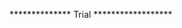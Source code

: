 <!-- * Tabel RMP_REKAP_FC_DETAIL
RMP_MASTER_PERSONAL_ID -> RMP_REKAP_FC_DETAIL_NAMA

* Tabel RMP_REKAP_FC
RMP_REKAP_FC_CABANG -> RMP_MASTER_PERSONAL_ID

* Tabel RMP_FAKTUR
add RMP_FAKTUR_NAMA_SUB Default ""

* Table RMP_FAKTUR_CABANG_DETAIL
RMP_MASTER_PERSONAL_ID -> RMP_FAKTUR_CABANG_DETAIL_NAMA

* Table RMP_MASTER_MATERIAL
KELAPA BULAT -> JAMBUL

* Tabel RMP_REKENING_RELASI
UPDATE RMP_REKENING_RELASI SET RMP_REKENING_RELASI_MATERIAL='JAMBUL' WHERE RMP_REKENING_RELASI_MATERIAL='KELAPA BULAT'

* Tabel RMP_PENYESUAIAN_HARGA_KB
UPDATE RMP_PENYESUAIAN_HARGA_KB SET RMP_PENYESUAIAN_HARGA_KB_JENIS_MATERIAL='JAMBUL' WHERE RMP_PENYESUAIAN_HARGA_KB_JENIS_MATERIAL='KELAPA BULAT' -->


************** Trial ******************

<!-- * Ganti default RMP_FAKTUR_KAPAL pada table RMP_FAKTUR dari "0" ke No Default
* Tambah RMP_FAKTUR_PURCHASER_BRUTO pada table RMP_FAKTUR_PURCHASER
* Tambah RMP_FAKTUR_PURCHASER_POTONGAN pada table RMP_FAKTUR_PURCHASER (Desimal 10,1)
* Tambah RMP_FAKTUR_PURCHASER_NETTO pada table RMP_FAKTUR_PURCHASER

CREATE TABLE `RMP_KONFIGURASI_PETUGAS` (
	`RMP_KONFIGURASI_PETUGAS_INDEX` INT(11) NOT NULL AUTO_INCREMENT,
	`RMP_KONFIGURASI_PETUGAS_ID` VARCHAR(50) NOT NULL DEFAULT '0',
	`RMP_KONFIGURASI_PETUGAS_TIPE` VARCHAR(50) NOT NULL DEFAULT '0',
	`RMP_KONFIGURASI_PETUGAS_NIK` VARCHAR(50) NOT NULL DEFAULT '0',
	`RMP_KONFIGURASI_PETUGAS_NAMA` VARCHAR(50) NOT NULL DEFAULT '0',
	`ENTRI_OPERATOR` VARCHAR(10) NULL DEFAULT NULL,
	`ENTRI_WAKTU` DATETIME NULL DEFAULT NULL,
	`EDIT_OPERATOR` VARCHAR(10) NULL DEFAULT NULL,
	`EDIT_WAKTU` DATETIME NULL DEFAULT NULL,
	`HAPUS_OPERATOR` VARCHAR(10) NULL DEFAULT NULL,
	`HAPUS_WAKTU` DATETIME NULL DEFAULT NULL,
	`RECORD_STATUS` VARCHAR(2) NULL DEFAULT NULL,
	PRIMARY KEY (`RMP_KONFIGURASI_PETUGAS_INDEX`)
)
COLLATE='latin1_swedish_ci'
ENGINE=InnoDB
ROW_FORMAT=COMPACT
AUTO_INCREMENT=4
; -->

